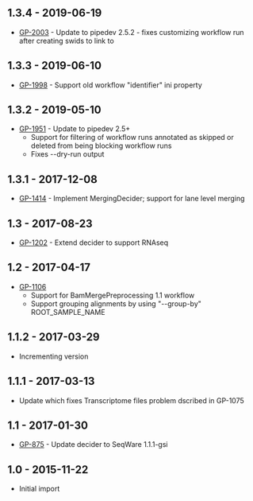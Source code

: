## 1.3.4 - 2019-06-19
- [GP-2003](https://jira.oicr.on.ca/browse/GP-2003) - Update to pipedev 2.5.2 - fixes customizing workflow run after creating swids to link to

## 1.3.3 - 2019-06-10
- [GP-1998](https://jira.oicr.on.ca/browse/GP-1998) - Support old workflow "identifier" ini property

## 1.3.2 - 2019-05-10
- [GP-1951](https://jira.oicr.on.ca/browse/GP-1951) - Update to pipedev 2.5+
  - Support for filtering of workflow runs annotated as skipped or deleted from being blocking workflow runs
  - Fixes --dry-run output

## 1.3.1 - 2017-12-08
- [GP-1414](https://jira.oicr.on.ca/browse/GP-1414) - Implement MergingDecider; support for lane level merging

## 1.3 - 2017-08-23
- [GP-1202](https://jira.oicr.on.ca/browse/GP-1202) - Extend decider to support RNAseq

## 1.2 - 2017-04-17
- [GP-1106](https://jira.oicr.on.ca/browse/GP-1106)
    - Support for BamMergePreprocessing 1.1 workflow
    - Support grouping alignments by using "--group-by" ROOT_SAMPLE_NAME

## 1.1.2 - 2017-03-29
- Incrementing version

## 1.1.1 - 2017-03-13
- Update which fixes Transcriptome files problem dscribed in GP-1075

## 1.1 - 2017-01-30
- [GP-875](https://jira.oicr.on.ca/browse/GP-875) - Update decider to SeqWare 1.1.1-gsi

## 1.0 - 2015-11-22
- Initial import
